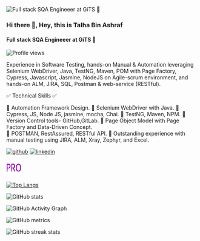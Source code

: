 ![Full stack SQA Engineeer at GiTS 🤵](https://media-exp1.licdn.com/dms/image/C4E16AQEpXpaXNUxriQ/profile-displaybackgroundimage-shrink_350_1400/0/1652303021086?e=1671062400&v=beta&t=F192lAPV70nMzmKirdlZxHIVl4a4slH1_IanKx4eFa4)

### Hi there 👋, Hey, this is Talha Bin Ashraf 
#### Full stack SQA Engineeer at GiTS 🤵
![Profile views](https://gpvc.arturio.dev/TalhaBinAshraf1)  

Experience in Software Testing, hands-on Manual & Automation leveraging Selenium WebDriver, Java, TestNG, Maven, POM with Page Factory, Cypress, Javascript, Jasmine, NodeJS on Agile-scrum environment, and hands-on ALM, JIRA, SQL, Postman & web-service (RESTful).

✅  Technical Skills  ✅
 
🔹 Automation Framework Design.
🔹 Selenium WebDriver with Java.
🔹 Cypress, JS, Node JS, jasmine, mocha, Chai.
🔹 TestNG, Maven, NPM.
🔹 Version Control tools- GitHub,GitLab.
🔹 Page Object Model with Page Factory and Data-Driven Concept.     
🔹 POSTMAN, RestAssured, RESTful API. 
🔹 Outstanding experience with manual testing using JIRA, ALM, Xray, Zephyr, and Excel.
 


[<img src='https://cdn.jsdelivr.net/npm/simple-icons@3.0.1/icons/github.svg' alt='github' height='40'>](https://github.com/TalhaBinAshraf1)  [<img src='https://cdn.jsdelivr.net/npm/simple-icons@3.0.1/icons/linkedin.svg' alt='linkedin' height='40'>](https://www.linkedin.com/in/https://www.linkedin.com/in/talha-bin-ashraf-sqa//)  

<a href='https://github.com/pricing'><img src='https://raw.githubusercontent.com/acervenky/animated-github-badges/master/assets/pro.gif' width='40' height='40'></a> 

[![Top Langs](https://github-readme-stats.vercel.app/api/top-langs/?username=TalhaBinAshraf1)](https://github.com/anuraghazra/github-readme-stats)

![GitHub stats](https://github-readme-stats.vercel.app/api?username=TalhaBinAshraf1&show_icons=true)  

![GitHub Activity Graph](https://activity-graph.herokuapp.com/graph?username=TalhaBinAshraf1)  

![GitHub metrics](https://metrics.lecoq.io/TalhaBinAshraf1)  

![GitHub streak stats](https://github-readme-streak-stats.herokuapp.com/?user=TalhaBinAshraf1)  


